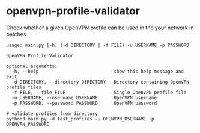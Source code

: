 # openvpn-profile-validator
Check whether a given OpenVPN profile can be used in the your network in batches

```shell
usage: main.py [-h] (-d DIRECTORY | -f FILE) -u USERNAME -p PASSWORD

OpenVPN Profile Validator

optional arguments:
  -h, --help                            show this help message and exit
  -d DIRECTORY, --directory DIRECTORY   Directory containing OpenVPN profile files
  -f FILE, --file FILE                  Single OpenVPN profile file
  -u USERNAME, --username USERNAME      OpenVPN username
  -p PASSWORD, --password PASSWORD      OpenVPN password

```

```shell
# validate profiles from directory
python3 main.py -d test_profiles -u OPENVPN_USERNAME -p OPENVPN_PASSWORD

```
